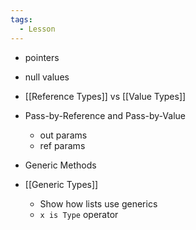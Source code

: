 ```yaml
---
tags:
  - Lesson
---
```

- pointers
- null values

- [[Reference Types]] vs [[Value Types]]
- Pass-by-Reference and Pass-by-Value
	- out params
	- ref params

- Generic Methods
- [[Generic Types]]
	- Show how lists use generics
	- `x is Type` operator